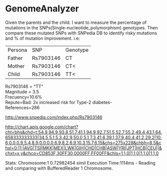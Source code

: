# GenomeAnalyzer
Given the parents and the child. I want to measure the percentage of mutations in the SNPs(Single-nucleotide_polymorphism) genotypes. Then compare these mutated SNPs with SNPedia DB to identify risky mutations and % of mutation improvement.
i.e:

<table>
  <tr>
    <td>Persona</td>
    <td>SNP</td>		
    <td>Genotype</td>
  </tr>
  <tr>
    <td>Father</td>
    <td>Rs7903146</td>		
    <td>CT</td>
  </tr>
  <tr>
    <td>Mother</td>
    <td>Rs7903146</td>		
    <td>CT<</td>
  </tr>
    <tr>
    <td>Child</td>
    <td>Rs7903146</td>		
    <td>TT<</td>
  </tr>
</table>

Rs7903146 = "TT" <br>
Magnitude = 3.5<br>
Frecuency=10.6%<br>
Repute=Bad: 2x increased risk for Type-2 diabetes- <br>
References=286<br>

http://www.snpedia.com/index.php/Rs7903146

http://chart.apis.google.com/chart?cht=bhs&chd=t:54.9,94.9,93.8,51.7,41.1,94.9,92.7,51.5,52.7,55.2,49.4,43.1,64.658333333333|34.5,5.1,5.3,42.9,50.0,5.1,7.3,41.6,39.1,37.9,40.4,41.2,29.2|10.6,0.0,0.9,5.4,8.9,0.0,0.0,6.9,8.2,6.9,10.3,15.7,6.15&chs=275x228&chbh=8,5&chxl=0:|1:|AVG|TSI|MKK|MEX|LWK|GIH|CHD|CHB|ASW|YRI|JPT|HCB|CEU||&chxt=x,y&chco=CD853F,30FF30,0000FF,FF00FF&chls=1,1,0|1,1,0|1,1,0|1,1,0

Stats:
Chromosome:1 0.72982454 simil
Execution Time:1114ms - Reading and comparing with BufferedReader 1 Chromosome.

